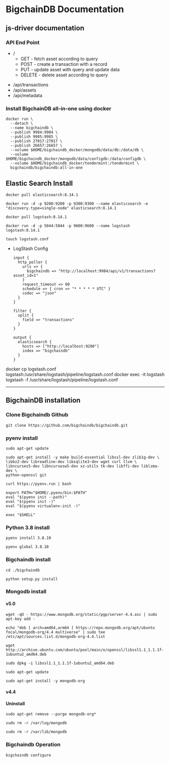 # BigchainDB Documentation

## js-driver documentation

### API End Point
- /
  - GET - fetch asset according to query
  - POST - create a transaction with a record
  - PUT - update asset with query and update data
  - DELETE - delete asset according to query
* /api/transactions
* /api/assets
* /api/metadata


### Install BigchainDB all-in-one using docker
    docker run \
      --detach \
      --name bigchaindb \
      --publish 9984:9984 \
      --publish 9985:9985 \
      --publish 27017:27017 \
      --publish 26657:26657 \
      --volume $HOME/bigchaindb_docker/mongodb/data/db:/data/db \
      --volume $HOME/bigchaindb_docker/mongodb/data/configdb:/data/configdb \
      --volume $HOME/bigchaindb_docker/tendermint:/tendermint \
      bigchaindb/bigchaindb:all-in-one

## Elastic Search Install
    docker pull elasticsearch:8.14.1

    docker run -d -p 9200:9200 -p 9300:9300 --name elasticsearch -e "discovery.type=single-node" elasticsearch:8.14.1

    docker pull logstash:8.14.1

    docker run -d -p 5044:5044 -p 9600:9600 --name logstash logstash:8.14.1

    touch logstash.conf

- LogStash Config

      input {
        http_poller {
          urls => {
            bigchaindb => "http://localhost:9984/api/v1/transactions?asset_id=1"
          }
          request_timeout => 60
          schedule => { cron => "* * * * * UTC" }
          codec => "json"
        }
      }

      filter {
        split {
          field => "transactions"
        }
      }

      output {
        elasticsearch {
          hosts => ["http://localhost:9200"]
          index => "bigchaindb"
        }
      }

docker cp logstash.conf logstash:/usr/share/logstash/pipeline/logstash.conf
docker exec -it logstash logstash -f /usr/share/logstash/pipeline/logstash.conf

____________________________________________
## BigchainDB installation

### Clone Bigchaindb Github
    git clone https://github.com/bigchaindb/bigchaindb.git

### pyenv install

    sudo apt-get update

    sudo apt-get install -y make build-essential libssl-dev zlib1g-dev \
    libbz2-dev libreadline-dev libsqlite3-dev wget curl llvm \
    libncurses5-dev libncursesw5-dev xz-utils tk-dev libffi-dev liblzma-dev \
    python-openssl git

    curl https://pyenv.run | bash

    export PATH="$HOME/.pyenv/bin:$PATH"
    eval "$(pyenv init --path)"
    eval "$(pyenv init -)"
    eval "$(pyenv virtualenv-init -)"

    exec "$SHELL"

### Python 3.8 install
    pyenv install 3.8.10

    pyenv global 3.8.10

### Bigchaindb install
    cd ./bigchaindb

    python setup.py install

### Mongodb install
#### v5.0
    wget -qO - https://www.mongodb.org/static/pgp/server-4.4.asc | sudo apt-key add -

    echo "deb [ arch=amd64,arm64 ] https://repo.mongodb.org/apt/ubuntu focal/mongodb-org/4.4 multiverse" | sudo tee /etc/apt/sources.list.d/mongodb-org-4.4.list

    wget http://archive.ubuntu.com/ubuntu/pool/main/o/openssl/libssl1.1_1.1.1f-1ubuntu2_amd64.deb
    
    sudo dpkg -i libssl1.1_1.1.1f-1ubuntu2_amd64.deb

    sudo apt-get update

    sudo apt-get install -y mongodb-org

#### v4.4

#### Uninstall
    sudo apt-get remove --purge mongodb-org*

    sudo rm -r /var/log/mongodb

    sudo rm -r /var/lib/mongodb



### Bigchaindb Operation
    bigchaindb configure
